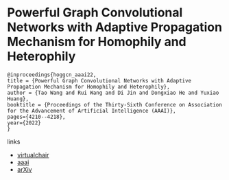 # Powerful Graph Convolutional Networks with Adaptive Propagation Mechanism for Homophily and Heterophily

```
@inproceedings{hoggcn_aaai22,
title = {Powerful Graph Convolutional Networks with Adaptive Propagation Mechanism for Homophily and Heterophily},
author = {Tao Wang and Rui Wang and Di Jin and Dongxiao He and Yuxiao Huang},
booktitle = {Proceedings of the Thirty-Sixth Conference on Association for the Advancement of Artificial Intelligence (AAAI)},
pages={4210--4218},
year={2022}
}
```

links
- [virtualchair](https://aaai-2022.virtualchair.net/poster_aaai3312)
- [aaai](https://ojs.aaai.org/index.php/AAAI/article/view/20340)
- [arXiv](https://arxiv.org/abs/2112.13562)
